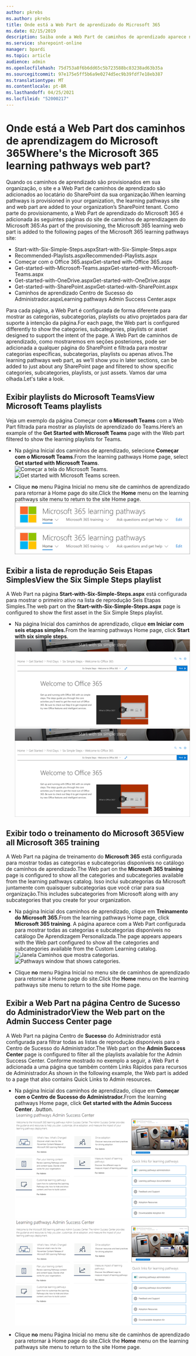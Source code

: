 ```yaml
---
author: pkrebs
ms.author: pkrebs
title: Onde está a Web Part de aprendizado do Microsoft 365
ms.date: 02/15/2019
description: Saiba onde a Web Part de caminhos de aprendizado aparece no site de caminhos de aprendizado
ms.service: sharepoint-online
manager: bpardi
ms.topic: article
audience: admin
ms.openlocfilehash: 75d753a8f6b6dd65c5b723588bc83238ad63b35a
ms.sourcegitcommit: 97e175e5ff5b6a9e0274d5ec9b39fdf7e18eb387
ms.translationtype: MT
ms.contentlocale: pt-BR
ms.lasthandoff: 04/25/2021
ms.locfileid: "52000217"
---
```

# <a name="wheres-the-microsoft-365-learning-pathways-web-part"></a><span data-ttu-id="d01ba-103">Onde está a Web Part dos caminhos de aprendizagem do Microsoft 365</span><span class="sxs-lookup"><span data-stu-id="d01ba-103">Where's the Microsoft 365 learning pathways web part?</span></span> 

<span data-ttu-id="d01ba-104">Quando os caminhos de aprendizado são provisionados em sua organização, o site e a Web Part de caminhos de aprendizado são adicionados ao locatário do SharePoint da sua organização.</span><span class="sxs-lookup"><span data-stu-id="d01ba-104">When learning pathways is provisioned in your organization, the learning pathways site and web part are added to your organization’s SharePoint tenant.</span></span> <span data-ttu-id="d01ba-105">Como parte do provisionamento, a Web Part de aprendizado do Microsoft 365 é adicionada às seguintes páginas do site de caminhos de aprendizagem do Microsoft 365:</span><span class="sxs-lookup"><span data-stu-id="d01ba-105">As part of the provisioning, the Microsoft 365 learning web part is added to the following pages of the Microsoft 365 learning pathways site:</span></span>

- <span data-ttu-id="d01ba-106">Start-with-Six-Simple-Steps.aspx</span><span class="sxs-lookup"><span data-stu-id="d01ba-106">Start-with-Six-Simple-Steps.aspx</span></span> 
- <span data-ttu-id="d01ba-107">Recommended-Playlists.aspx</span><span class="sxs-lookup"><span data-stu-id="d01ba-107">Recommended-Playlists.aspx</span></span>
- <span data-ttu-id="d01ba-108">Começar com o Office 365.aspx</span><span class="sxs-lookup"><span data-stu-id="d01ba-108">Get-started with-Office 365.aspx</span></span>
- <span data-ttu-id="d01ba-109">Get-started-with-Microsoft-Teams.aspx</span><span class="sxs-lookup"><span data-stu-id="d01ba-109">Get-started-with-Microsoft-Teams.aspx</span></span>
- <span data-ttu-id="d01ba-110">Get-started-with-OneDrive.aspx</span><span class="sxs-lookup"><span data-stu-id="d01ba-110">Get-started-with-OneDrive.aspx</span></span>
- <span data-ttu-id="d01ba-111">Get-started-with-SharePoint.aspx</span><span class="sxs-lookup"><span data-stu-id="d01ba-111">Get-started-with-SharePoint.aspx</span></span>
- <span data-ttu-id="d01ba-112">Caminhos de aprendizado Centro de Sucesso do Administrador.aspx</span><span class="sxs-lookup"><span data-stu-id="d01ba-112">Learning pathways Admin Success Center.aspx</span></span>

<span data-ttu-id="d01ba-113">Para cada página, a Web Part é configurada de forma diferente para mostrar as categorias, subcategorias, playlists ou ativo projetados para dar suporte à intenção da página.</span><span class="sxs-lookup"><span data-stu-id="d01ba-113">For each page, the Web part is configured differently to show the categories, subcategories, playlists or asset designed to support the intent of the page.</span></span> <span data-ttu-id="d01ba-114">A Web Part de caminhos de aprendizado, como mostraremos em seções posteriores, pode ser adicionada a qualquer página do SharePoint e filtrada para mostrar categorias específicas, subcategorias, playlists ou apenas ativos.</span><span class="sxs-lookup"><span data-stu-id="d01ba-114">The learning pathways web part, as we’ll show you in later sections, can be added to just about any SharePoint page and filtered to show specific categories, subcategories, playlists, or just assets.</span></span> <span data-ttu-id="d01ba-115">Vamos dar uma olhada.</span><span class="sxs-lookup"><span data-stu-id="d01ba-115">Let's take a look.</span></span> 

## <a name="view-microsoft-teams-playlists"></a><span data-ttu-id="d01ba-116">Exibir playlists do Microsoft Teams</span><span class="sxs-lookup"><span data-stu-id="d01ba-116">View Microsoft Teams playlists</span></span>

<span data-ttu-id="d01ba-117">Veja um exemplo da página Começar com **o Microsoft Teams** com a Web Part filtrada para mostrar as playlists de aprendizado do Teams.</span><span class="sxs-lookup"><span data-stu-id="d01ba-117">Here’s an example of the **Get Started with Microsoft Teams** page with the Web part filtered to show the learning playlists for Teams.</span></span> 

- <span data-ttu-id="d01ba-118">Na página Inicial dos caminhos de aprendizado, selecione **Começar com o Microsoft Teams**.</span><span class="sxs-lookup"><span data-stu-id="d01ba-118">From the learning pathways Home page, select **Get started with Microsoft Teams**.</span></span>
<span data-ttu-id="d01ba-119">![Começar a tela do Microsoft Teams.](media/cg-whereiswp-teams.png)</span><span class="sxs-lookup"><span data-stu-id="d01ba-119">![Get started with Microsoft Teams screen.](media/cg-whereiswp-teams.png)</span></span>

- <span data-ttu-id="d01ba-120">Clique **no** menu Página Inicial no menu site de caminhos de aprendizado para retornar à Home page do site.</span><span class="sxs-lookup"><span data-stu-id="d01ba-120">Click the **Home** menu on the learning pathways site menu to return to the site Home page.</span></span>
<span data-ttu-id="d01ba-121">![Tela de caminhos de aprendizado onde você seleciona Home.](media/cg-homebtnmenu.png)</span><span class="sxs-lookup"><span data-stu-id="d01ba-121">![Learning pathways screen where you select Home.](media/cg-homebtnmenu.png)</span></span>

## <a name="view-the-six-simple-steps-playlist"></a><span data-ttu-id="d01ba-122">Exibir a lista de reprodução Seis Etapas Simples</span><span class="sxs-lookup"><span data-stu-id="d01ba-122">View the Six Simple Steps playlist</span></span>

<span data-ttu-id="d01ba-123">A Web Part na página **Start-with-Six-Simple-Steps.aspx** está configurada para mostrar o primeiro ativo na lista de reprodução Seis Etapas Simples.</span><span class="sxs-lookup"><span data-stu-id="d01ba-123">The web part on the **Start-with-Six-Simple-Steps.aspx** page is configured to show the first asset in the Six Simple Steps playlist.</span></span> 

- <span data-ttu-id="d01ba-124">Na página Inicial dos caminhos de aprendizado, clique **em Iniciar com seis etapas simples.**</span><span class="sxs-lookup"><span data-stu-id="d01ba-124">From the learning pathways Home page, click **Start with six simple steps**.</span></span> 
<span data-ttu-id="d01ba-125">![Página do Office 365 onde você seleciona Iniciar com seis etapas simples.](media/cg-whereiswp-six.png)</span><span class="sxs-lookup"><span data-stu-id="d01ba-125">![Office 365 page where you select Start with six simple steps.](media/cg-whereiswp-six.png)</span></span>

## <a name="view-all-microsoft-365-training"></a><span data-ttu-id="d01ba-126">Exibir todo o treinamento do Microsoft 365</span><span class="sxs-lookup"><span data-stu-id="d01ba-126">View all Microsoft 365 training</span></span>

<span data-ttu-id="d01ba-127">A Web Part na página de treinamento do **Microsoft 365** está configurada para mostrar todas as categorias e subcategorias disponíveis no catálogo de caminhos de aprendizado.</span><span class="sxs-lookup"><span data-stu-id="d01ba-127">The Web part on the **Microsoft 365 training** page is configured to show all the categories and subcategories available from the learning pathways catalog.</span></span> <span data-ttu-id="d01ba-128">Isso inclui subcategorias da Microsoft juntamente com quaisquer subcategorias que você criar para sua organização.</span><span class="sxs-lookup"><span data-stu-id="d01ba-128">This includes subcategories from Microsoft along with any subcategories that you create for your organization.</span></span>

- <span data-ttu-id="d01ba-129">Na página Inicial dos caminhos de aprendizado, clique em **Treinamento do Microsoft 365.**</span><span class="sxs-lookup"><span data-stu-id="d01ba-129">From the learning pathways Home page, click **Microsoft 365 training**.</span></span> <span data-ttu-id="d01ba-130">A página aparece com a Web Part configurada para mostrar todas as categorias e subcategorias disponíveis no catálogo De Aprendizagem Personalizada.</span><span class="sxs-lookup"><span data-stu-id="d01ba-130">The page appears appears with the Web part configured to show all the categories and subcategories available from the Custom Learning catalog.</span></span>
<span data-ttu-id="d01ba-131">![Janela Caminhos que mostra categorias.](media/cg-whereiswp-o365.png)</span><span class="sxs-lookup"><span data-stu-id="d01ba-131">![Pathways window that shows categories.](media/cg-whereiswp-o365.png)</span></span>

- <span data-ttu-id="d01ba-132">Clique **no** menu Página Inicial no menu site de caminhos de aprendizado para retornar à Home page do site.</span><span class="sxs-lookup"><span data-stu-id="d01ba-132">Click the **Home** menu on the learning pathways site menu to return to the site Home page.</span></span>

## <a name="view-the-web-part-on-the-admin-success-center-page"></a><span data-ttu-id="d01ba-133">Exibir a Web Part na página Centro de Sucesso do Administrador</span><span class="sxs-lookup"><span data-stu-id="d01ba-133">View the Web part on the Admin Success Center page</span></span>

<span data-ttu-id="d01ba-134">A Web Part na página Centro de **Sucesso** do Administrador está configurada para filtrar todas as listas de reprodução disponíveis para o Centro de Sucesso do Administrador.</span><span class="sxs-lookup"><span data-stu-id="d01ba-134">The Web part on the **Admin Success Center** page is configured to filter all the playlists available for the Admin Success Center.</span></span> <span data-ttu-id="d01ba-135">Conforme mostrado no exemplo a seguir, a Web Part é adicionada a uma página que também contém Links Rápidos para recursos de Administrador.</span><span class="sxs-lookup"><span data-stu-id="d01ba-135">As shown in the following example, the Web part is added to a page that also contains Quick Links to Admin resources.</span></span> 

- <span data-ttu-id="d01ba-136">Na página Inicial dos caminhos de aprendizado, clique em **Começar com o Centro de Sucesso do Administrador.**</span><span class="sxs-lookup"><span data-stu-id="d01ba-136">From the learning pathways Home page, click **Get started with the Admin Success Center**.</span></span> <span data-ttu-id="d01ba-137">.</span><span class="sxs-lookup"><span data-stu-id="d01ba-137">button.</span></span> 
<span data-ttu-id="d01ba-138">![Página principal do Centro de Sucesso do Administrador.](media/cg-adminsuccesscenterwebpart.png)</span><span class="sxs-lookup"><span data-stu-id="d01ba-138">![Admin Success Center main page.](media/cg-adminsuccesscenterwebpart.png)</span></span>

- <span data-ttu-id="d01ba-139">Clique **no** menu Página Inicial no menu site de caminhos de aprendizado para retornar à Home page do site.</span><span class="sxs-lookup"><span data-stu-id="d01ba-139">Click the **Home** menu on the learning pathways site menu to return to the site Home page.</span></span>

